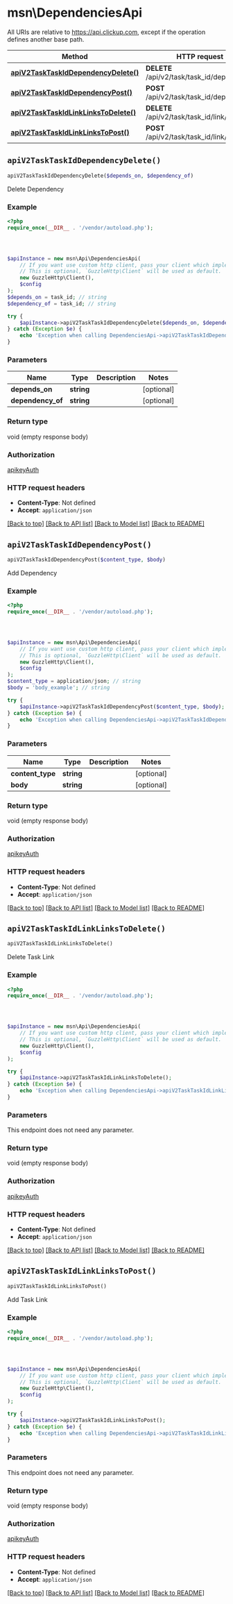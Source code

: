 # msn\DependenciesApi

All URIs are relative to https://api.clickup.com, except if the operation defines another base path.

| Method | HTTP request | Description |
| ------------- | ------------- | ------------- |
| [**apiV2TaskTaskIdDependencyDelete()**](DependenciesApi.md#apiV2TaskTaskIdDependencyDelete) | **DELETE** /api/v2/task/task_id/dependency | Delete Dependency |
| [**apiV2TaskTaskIdDependencyPost()**](DependenciesApi.md#apiV2TaskTaskIdDependencyPost) | **POST** /api/v2/task/task_id/dependency | Add Dependency |
| [**apiV2TaskTaskIdLinkLinksToDelete()**](DependenciesApi.md#apiV2TaskTaskIdLinkLinksToDelete) | **DELETE** /api/v2/task/task_id/link/links_to | Delete Task Link |
| [**apiV2TaskTaskIdLinkLinksToPost()**](DependenciesApi.md#apiV2TaskTaskIdLinkLinksToPost) | **POST** /api/v2/task/task_id/link/links_to | Add Task Link |


## `apiV2TaskTaskIdDependencyDelete()`

```php
apiV2TaskTaskIdDependencyDelete($depends_on, $dependency_of)
```

Delete Dependency

### Example

```php
<?php
require_once(__DIR__ . '/vendor/autoload.php');




$apiInstance = new msn\Api\DependenciesApi(
    // If you want use custom http client, pass your client which implements `GuzzleHttp\ClientInterface`.
    // This is optional, `GuzzleHttp\Client` will be used as default.
    new GuzzleHttp\Client(),
    $config
);
$depends_on = task_id; // string
$dependency_of = task_id; // string

try {
    $apiInstance->apiV2TaskTaskIdDependencyDelete($depends_on, $dependency_of);
} catch (Exception $e) {
    echo 'Exception when calling DependenciesApi->apiV2TaskTaskIdDependencyDelete: ', $e->getMessage(), PHP_EOL;
}
```

### Parameters

| Name | Type | Description  | Notes |
| ------------- | ------------- | ------------- | ------------- |
| **depends_on** | **string**|  | [optional] |
| **dependency_of** | **string**|  | [optional] |

### Return type

void (empty response body)

### Authorization

[apikeyAuth](../../README.md#apikeyAuth)

### HTTP request headers

- **Content-Type**: Not defined
- **Accept**: `application/json`

[[Back to top]](#) [[Back to API list]](../../README.md#endpoints)
[[Back to Model list]](../../README.md#models)
[[Back to README]](../../README.md)

## `apiV2TaskTaskIdDependencyPost()`

```php
apiV2TaskTaskIdDependencyPost($content_type, $body)
```

Add Dependency

### Example

```php
<?php
require_once(__DIR__ . '/vendor/autoload.php');




$apiInstance = new msn\Api\DependenciesApi(
    // If you want use custom http client, pass your client which implements `GuzzleHttp\ClientInterface`.
    // This is optional, `GuzzleHttp\Client` will be used as default.
    new GuzzleHttp\Client(),
    $config
);
$content_type = application/json; // string
$body = 'body_example'; // string

try {
    $apiInstance->apiV2TaskTaskIdDependencyPost($content_type, $body);
} catch (Exception $e) {
    echo 'Exception when calling DependenciesApi->apiV2TaskTaskIdDependencyPost: ', $e->getMessage(), PHP_EOL;
}
```

### Parameters

| Name | Type | Description  | Notes |
| ------------- | ------------- | ------------- | ------------- |
| **content_type** | **string**|  | [optional] |
| **body** | **string**|  | [optional] |

### Return type

void (empty response body)

### Authorization

[apikeyAuth](../../README.md#apikeyAuth)

### HTTP request headers

- **Content-Type**: Not defined
- **Accept**: `application/json`

[[Back to top]](#) [[Back to API list]](../../README.md#endpoints)
[[Back to Model list]](../../README.md#models)
[[Back to README]](../../README.md)

## `apiV2TaskTaskIdLinkLinksToDelete()`

```php
apiV2TaskTaskIdLinkLinksToDelete()
```

Delete Task Link

### Example

```php
<?php
require_once(__DIR__ . '/vendor/autoload.php');




$apiInstance = new msn\Api\DependenciesApi(
    // If you want use custom http client, pass your client which implements `GuzzleHttp\ClientInterface`.
    // This is optional, `GuzzleHttp\Client` will be used as default.
    new GuzzleHttp\Client(),
    $config
);

try {
    $apiInstance->apiV2TaskTaskIdLinkLinksToDelete();
} catch (Exception $e) {
    echo 'Exception when calling DependenciesApi->apiV2TaskTaskIdLinkLinksToDelete: ', $e->getMessage(), PHP_EOL;
}
```

### Parameters

This endpoint does not need any parameter.

### Return type

void (empty response body)

### Authorization

[apikeyAuth](../../README.md#apikeyAuth)

### HTTP request headers

- **Content-Type**: Not defined
- **Accept**: `application/json`

[[Back to top]](#) [[Back to API list]](../../README.md#endpoints)
[[Back to Model list]](../../README.md#models)
[[Back to README]](../../README.md)

## `apiV2TaskTaskIdLinkLinksToPost()`

```php
apiV2TaskTaskIdLinkLinksToPost()
```

Add Task Link

### Example

```php
<?php
require_once(__DIR__ . '/vendor/autoload.php');




$apiInstance = new msn\Api\DependenciesApi(
    // If you want use custom http client, pass your client which implements `GuzzleHttp\ClientInterface`.
    // This is optional, `GuzzleHttp\Client` will be used as default.
    new GuzzleHttp\Client(),
    $config
);

try {
    $apiInstance->apiV2TaskTaskIdLinkLinksToPost();
} catch (Exception $e) {
    echo 'Exception when calling DependenciesApi->apiV2TaskTaskIdLinkLinksToPost: ', $e->getMessage(), PHP_EOL;
}
```

### Parameters

This endpoint does not need any parameter.

### Return type

void (empty response body)

### Authorization

[apikeyAuth](../../README.md#apikeyAuth)

### HTTP request headers

- **Content-Type**: Not defined
- **Accept**: `application/json`

[[Back to top]](#) [[Back to API list]](../../README.md#endpoints)
[[Back to Model list]](../../README.md#models)
[[Back to README]](../../README.md)
